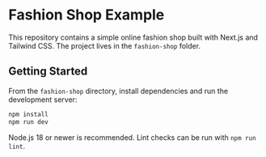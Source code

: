 # Fashion Shop Example

This repository contains a simple online fashion shop built with Next.js and Tailwind CSS.
The project lives in the `fashion-shop` folder.

## Getting Started

From the `fashion-shop` directory, install dependencies and run the development server:

```bash
npm install
npm run dev
```

Node.js 18 or newer is recommended. Lint checks can be run with `npm run lint`.

